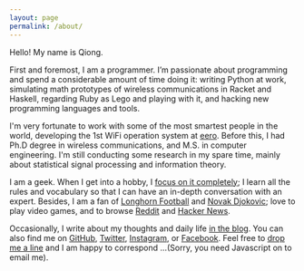 ```yaml
---
layout: page
permalink: /about/
---
```


Hello! My name is Qiong.

First and foremost, I am a programmer. I’m passionate about programming and spend a considerable amount of time doing it: writing Python at work, simulating math prototypes of wireless communications in Racket and Haskell, regarding Ruby as Lego and playing with it, and hacking new programming languages and tools.

I'm very fortunate to work with some of the most smartest people in the world, developing the 1st WiFi operation system at <a href="https://www.eero.com">eero</a>. Before this, I had Ph.D degree in wireless communications, and M.S. in computer engineering. I'm still conducting some research in my spare time, mainly about statistical signal processing and information theory.

  I am a geek. When I get into a hobby, I <a href="http://wqiong.com/tags.html#Tennis">focus on it completely</a>; I learn all the rules and vocabulary so that I can have an in-depth conversation with an expert. Besides, I am a fan of <a href="http://www.texassports.com/index.aspx?path=football">Longhorn Football</a> and <a href="http://novakdjokovic.com/en/">Novak Djokovic</a>; love to play video games, and to browse <a href="http://www.reddit.com/">Reddit</a> and <a href="https://news.ycombinator.com/news">Hacker News</a>.

  Occasionally, I write about my thoughts and daily life <a href="blog.html">in the blog</a>. You can also find me on
  <a href="http://www.github.com/creasyw">GitHub</a>,
  <a href="http://www.twitter.com/creasywuqiong">Twitter</a>,
  <a href="http://instagram.com/kelisier">Instagram</a>,
  or <a href="http://www.facebook.com/creasy.wu.98">Facebook</a>. Feel free to <a href="{{ site.baseurl }}/contact/">drop me a line</a> and I am happy to correspond
    <script type="text/javascript" language="javascript">
    <!--
    // Email obfuscator script 2.1 by Tim Williams, University of Arizona
    // Random encryption key feature by Andrew Moulden, Site Engineering Ltd
    // This code is freeware provided these four comment lines remain intact
    // A wizard to generate this code is at http://www.jottings.com/obfuscator/
    { coded = "RNcXAMr@rEaBsG.amr"
      key = "5cBshgrldRFV6Xi97W2KZGfA8Qm4CejHN3yLvwtUTYJ0koxaDpuzbqPMEnI1OS"
      shift=coded.length
      link=""
      for (i=0; i<coded.length; i++) {
        if (key.indexOf(coded.charAt(i))==-1) {
          ltr = coded.charAt(i)
          link += (ltr)
        }
        else {     
          ltr = (key.indexOf(coded.charAt(i))-shift+key.length) % key.length
          link += (key.charAt(ltr))
        }
      }
    document.write("<a href='mailto:"+link+"'>by email</a>")
    }
    //-->
    </script><noscript>...(Sorry, you need Javascript on to email me)</noscript>.
